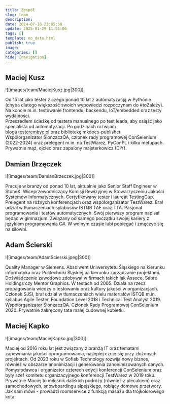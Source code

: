 ```yaml
---
title: Zespół
slug: team
description: 
date: 2024-07-18 23:05:50
update: 2025-01-29 11:51:06
tags: []
template: no_date.html
publish: true
image: 
categories: []
hide: [navigation]
---
```


## Maciej Kusz

<div class="grid" markdown>
![[images/team/MaciejKusz.jpg|300]]

Od 15 lat jako tester z czego ponad 10 lat z automatyzacją w Pythonie (chyba dlatego większość swoich wypowiedzi rozpoczynam do #toZależy). Na koncie m.in. testowanie frontendu, backendu, IoT/embedded oraz testy wydajności.  
Przeszedłem ścieżkę od testera manualnego po test leada, aby osiąść jako specjalista od automatyzacji. Po godzinach rozwijam bloga [testerembyc.pl](http://testerembyc.pl/) oraz bibliotekę mkdocs-publisher.  
Współorganizator ŚlonzaczQA, członek rady programowej ConSelenium (2022-2024) oraz prelegent m.in. na TestWarez, PyConPL i kilku metupach.
Prywatnie mąż, ojciec oraz zapalony majsterkowicz (DIY).

</div>

## Damian Brzęczek

<div class="grid" markdown>
![[images/team/DamianBrzeczek.jpg|300]]

Pracuje w branży od ponad 10 lat, aktualnie jako Senior Staff Engineer w StoneX. Wiceprzewodniczący Komisji Rewizyjnej w Stowarzyszeniu Jakości Systemów Informatycznych. Certyfikowany tester i laureat TestingCup. Prelegent na różnych konferencjach oraz współorganizator TestWarez. Brał udział w tłumaczeniach sylabusów ISTQB TAE oraz TTA. Pasjonat programowania i testów automatycznych. Swój pierwszy program napisał będąc w gimnazjum. Związany od samego początku swojej kariery z językiem programowania C#. W wolnym czasie lubi pobiegać i zmęczyć się na siłowni.
</div>


## Adam Ścierski

<div class="grid" markdown>
![[images/team/AdamScierski.jpeg|300]]

Quality Manager w Siemens. Absolwent Uniwersytetu Śląskiego na kierunku informatyka oraz Politechniki Śląskiej na kierunku zarządzanie projektami. Doświadczenie zawodowe zdobywał w firmach takich jak Asseco, Sabre Holdings czy Mentor Graphics. W testach od 2005. Działa na rzecz propagowania wiedzy o testowaniu oraz kultury jakości w organizacjach.  
Członek SJSI, brał udział w tłumaczeniach wielu materiałów ISTQB m.in. syllabus Agile Tester, Foundation Level 2018 i Technical Test Analyst 2019. Współorganizator ŚlonzaczQA. Członek Rady Programowej ConSelenium 2020. Prywatnie zakręcony tata małej cudownej kobietki.
</div>

## Maciej Kapko

<div class="grid" markdown>
![[images/team/MaciejKapko.jpg|300]]

Maciej od 2016 roku lat jest związany z branżą IT oraz tematami zapewniania jakości oprogramowania, najlepiej czuje się przy złożonych projektach.  Od 2023 roku w Soflab Technology rozwija nowy biznes, również w obszarze anonimizacji i generowania zanonimizowanych danych. Pomysłodawca i organizator czterech edycji konferencji ConSelenium oraz były szef komitetu organizacyjnego konferencji TestWarez w 2019 roku. Prywatnie Maciej to miłośnik dalekich podróży (również z plecakiem) oraz samochodowych, snowboardingu alpejskiego, robiący domowe przetwory. Jak sam mówi - prowadzi roomservice z funkcją masażu dla trójkolorowego kota.
</div>